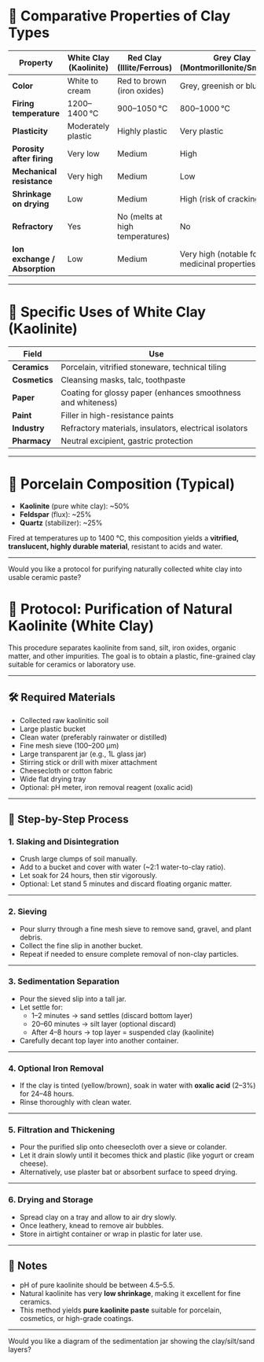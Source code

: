 # 🧪 Comparative Properties of Clay Types

| Property                      | White Clay (Kaolinite) | Red Clay (Illite/Ferrous)       | Grey Clay (Montmorillonite/Smectite)         |
|-------------------------------|------------------------|---------------------------------|----------------------------------------------|
| **Color**                     | White to cream         | Red to brown (iron oxides)      | Grey, greenish or bluish                     |
| **Firing temperature**        | 1200–1400 °C           | 900–1050 °C                     | 800–1000 °C                                  |
| **Plasticity**                | Moderately plastic     | Highly plastic                  | Very plastic                                 |
| **Porosity after firing**     | Very low               | Medium                          | High                                         |
| **Mechanical resistance**     | Very high              | Medium                          | Low                                          |
| **Shrinkage on drying**       | Low                    | Medium                          | High (risk of cracking)                      |
| **Refractory**                | Yes                    | No (melts at high temperatures) | No                                           |
| **Ion exchange / Absorption** | Low                    | Medium                          | Very high (notable for medicinal properties) |

---

# 🔧 Specific Uses of White Clay (Kaolinite)

| Field         | Use                                                          |
|---------------|--------------------------------------------------------------|
| **Ceramics**  | Porcelain, vitrified stoneware, technical tiling             |
| **Cosmetics** | Cleansing masks, talc, toothpaste                            |
| **Paper**     | Coating for glossy paper (enhances smoothness and whiteness) |
| **Paint**     | Filler in high-resistance paints                             |
| **Industry**  | Refractory materials, insulators, electrical isolators       |
| **Pharmacy**  | Neutral excipient, gastric protection                        |

---

# 🏺 Porcelain Composition (Typical)

- **Kaolinite** (pure white clay): ~50%
- **Feldspar** (flux): ~25%
- **Quartz** (stabilizer): ~25%

Fired at temperatures up to 1400 °C, this composition yields a **vitrified, translucent, highly durable material**,
resistant to acids and water.

---

Would you like a protocol for purifying naturally collected white clay into usable ceramic paste?

# 🧪 Protocol: Purification of Natural Kaolinite (White Clay)

This procedure separates kaolinite from sand, silt, iron oxides, organic matter, and other impurities. The goal is to
obtain a plastic, fine-grained clay suitable for ceramics or laboratory use.

---

## 🛠️ Required Materials

- Collected raw kaolinitic soil
- Large plastic bucket
- Clean water (preferably rainwater or distilled)
- Fine mesh sieve (100–200 µm)
- Large transparent jar (e.g., 1L glass jar)
- Stirring stick or drill with mixer attachment
- Cheesecloth or cotton fabric
- Wide flat drying tray
- Optional: pH meter, iron removal reagent (oxalic acid)

---

## 🔬 Step-by-Step Process

### 1. **Slaking and Disintegration**

- Crush large clumps of soil manually.
- Add to a bucket and cover with water (~2:1 water-to-clay ratio).
- Let soak for 24 hours, then stir vigorously.
- Optional: Let stand 5 minutes and discard floating organic matter.

---

### 2. **Sieving**

- Pour slurry through a fine mesh sieve to remove sand, gravel, and plant debris.
- Collect the fine slip in another bucket.
- Repeat if needed to ensure complete removal of non-clay particles.

---

### 3. **Sedimentation Separation**

- Pour the sieved slip into a tall jar.
- Let settle for:
    - 1–2 minutes → sand settles (discard bottom layer)
    - 20–60 minutes → silt layer (optional discard)
    - After 4–8 hours → top layer = suspended clay (kaolinite)
- Carefully decant top layer into another container.

---

### 4. **Optional Iron Removal**

- If the clay is tinted (yellow/brown), soak in water with **oxalic acid** (2–3%) for 24–48 hours.
- Rinse thoroughly with clean water.

---

### 5. **Filtration and Thickening**

- Pour the purified slip onto cheesecloth over a sieve or colander.
- Let it drain slowly until it becomes thick and plastic (like yogurt or cream cheese).
- Alternatively, use plaster bat or absorbent surface to speed drying.

---

### 6. **Drying and Storage**

- Spread clay on a tray and allow to air dry slowly.
- Once leathery, knead to remove air bubbles.
- Store in airtight container or wrap in plastic for later use.

---

## 🧾 Notes

- pH of pure kaolinite should be between 4.5–5.5.
- Natural kaolinite has very **low shrinkage**, making it excellent for fine ceramics.
- This method yields **pure kaolinite paste** suitable for porcelain, cosmetics, or high-grade coatings.

---

Would you like a diagram of the sedimentation jar showing the clay/silt/sand layers?
